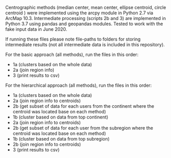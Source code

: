 Centrographic methods (median center, mean center, ellipse centroid, circle centroid ) were implemented using the
arcpy module in Python 2.7 via ArcMap 10.3. Intermediate processing (scripts 2b and 3) are implemented in Python 3.7 using pandas and geopandas modules. Tested to work with the fake input data in June 2020. 

If running these files please note file-paths to folders for storing intermediate results 
(not all intermediate data is included in this repository).


For the basic approach (all methods), run the files in this order:

- 1a (clusters based on the whole data)
- 2a (join region info)
- 3  (print results to csv)

For the hierarchical approach (all methods), run the files in this order:

- 1a (clusters based on the whole data)
- 2a (join region info to centroids)
- 2b (get subset of data for each users from the continent where the centroid was located base on each method)
- 1b (cluster based on data from top continent)
- 2a (join region info to centroids)
- 2b (get subset of data for each user from the subregion where the centroid was located base on each method)
- 1b (cluster based on data from top subregion)
- 2b (join region info to centroids)
- 3 (print results to csv)
